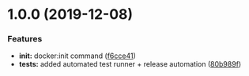 # 1.0.0 (2019-12-08)


### Features

* **init:** docker:init command ([f6cce41](https://github.com/jonnx/laravel-simple-docker/commit/f6cce41cfce70ca1e8b4bc37ee4bcc1ae35cbb0f))
* **tests:** added automated test runner + release automation ([80b989f](https://github.com/jonnx/laravel-simple-docker/commit/80b989fa9445cdc9bff4ecf20bacdb1e9dff855a))
